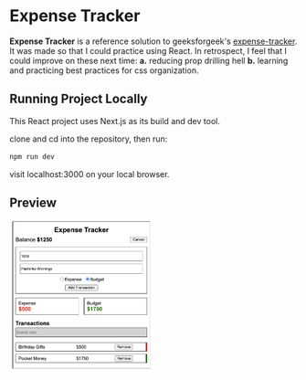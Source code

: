 # Expense Tracker

**Expense Tracker** is a reference solution to geeksforgeek's [expense-tracker](https://www.geeksforgeeks.org/reactjs/expense-tracker-using-react/). 
It was made so that I could practice using React. In retrospect, I feel that I could improve on these next time: **a.** reducing prop drilling hell 
**b.** learning and practicing best practices for css organization.

## Running Project Locally
This React project uses Next.js as its build and dev tool.

clone and cd into the repository, then run:
``` bash
npm run dev
```
visit localhost:3000 on your local browser.

## Preview
<img src="./expense.png" style="width: 50%;" />
